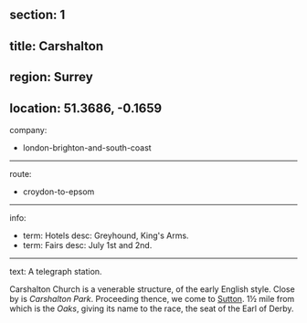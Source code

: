 section: 1
----
title: Carshalton
----
region: Surrey
----
location: 51.3686, -0.1659
----
company:
- london-brighton-and-south-coast
----
route:
- croydon-to-epsom
----
info:
- term: Hotels
  desc: Greyhound, King's Arms.
- term: Fairs
  desc: July 1st and 2nd.
----
text: A telegraph station.

Carshalton Church is a venerable structure, of the early English style. Close by is *Carshalton Park*. Proceeding thence, we come to [Sutton](/stations/sutton). 1½ mile from which is the *Oaks*, giving its name to the race, the seat of the Earl of Derby.
